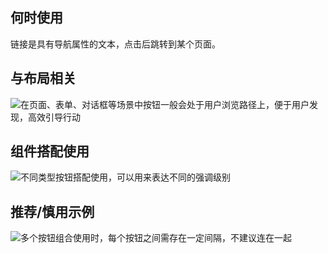 ## 何时使用

链接是具有导航属性的文本，点击后跳转到某个页面。

## 与布局相关

![在页面、表单、对话框等场景中按钮一般会处于用户浏览路径上，便于用户发现，高效引导行动](01)

## 组件搭配使用

![不同类型按钮搭配使用，可以用来表达不同的强调级别](02)

## 推荐/慎用示例

![多个按钮组合使用时，每个按钮之间需存在一定间隔，不建议连在一起](03)
